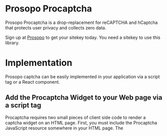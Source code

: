 # Prosopo Procaptcha

Prosopo Procaptcha is a drop-replacement for reCAPTCHA and hCaptcha that protects user privacy and collects zero data.

Sign up at [Prosopo](https://prosopo.io/signup) to get your sitekey today. You need a sitekey to use this library.

# Implementation

Prosopo captcha can be easily implemented in your application via a script tag or a React component.

## Add the Procaptcha Widget to your Web page via a script tag

Procaptcha requires two small pieces of client side code to render a captcha widget on an HTML page. First, you must
include the Procaptcha JavaScript resource somewhere in your HTML page. The <script> must be loaded via HTTPS and can be
placed anywhere on the page. Inside the <head> tag or immediately after the .procaptcha container are both fine.

```html

<script src="https://js.prosopo.io/procaptcha_bundle.main.bundle.js" async defer></script>
```

Second, you must add an empty DOM container where the Procaptcha widget will be inserted automatically. The container is
typically a <div> (but can be any element) and must have class `procaptcha` and a `data-sitekey` attribute set to your
public
site key.

```html

<body>
<div class="procaptcha" data-sitekey="your_site_key"></div>
</body>
```

Typically, you'll want to include the empty .procaptcha container inside an HTML form. When a captcha is successfully
solved, a hidden JSON payload will automatically be added to your form that you can then POST to your server for verification.
You can retrieve it server side with POST parameter `procaptcha-response`.

Here's a full example where Procaptcha is being used to protect a signup form from automated abuse. When the form is
submitted, the `procaptcha-response` token will be included with the email and password POST data after the captcha is
solved.

```html
<html>
  <head>
    <title>Procaptcha Demo</title>
    <script src="https://js.prosopo.io/procaptcha_bundle.main.bundle.js" async defer></script>
  </head>
  <body>
    <form action="" method="POST">
      <input type="text" name="email" placeholder="Email" />
      <input type="password" name="password" placeholder="Password" />
      <div class="procaptcha" data-sitekey="your_site_key"></div>
      <br />
      <input type="submit" value="Submit" />
    </form>
  </body>
</html>
```

## Add the Procaptcha Widget to your Web page using a React Component

TODO





